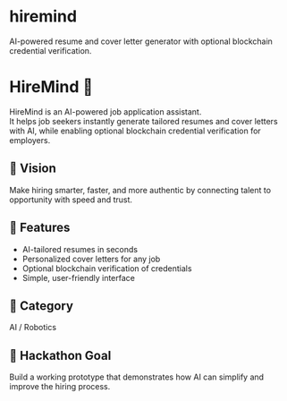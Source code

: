 # hiremind
AI-powered resume and cover letter generator with optional blockchain credential verification.

# HireMind 🚀  

HireMind is an AI-powered job application assistant.  
It helps job seekers instantly generate tailored resumes and cover letters with AI, while enabling optional blockchain credential verification for employers.  

## 🔹 Vision  
Make hiring smarter, faster, and more authentic by connecting talent to opportunity with speed and trust.  

## 🔹 Features  
- AI-tailored resumes in seconds  
- Personalized cover letters for any job  
- Optional blockchain verification of credentials  
- Simple, user-friendly interface  

## 🔹 Category  
AI / Robotics  

## 🔹 Hackathon Goal  
Build a working prototype that demonstrates how AI can simplify and improve the hiring process.  
